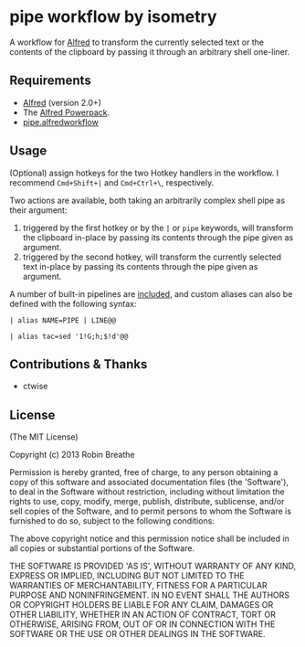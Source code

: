 # pipe workflow by isometry

A workflow for [Alfred](http://www.alfredapp.com/) to transform the currently selected text or the contents of the clipboard by passing it through an arbitrary shell one-liner.

## Requirements

- [Alfred](http://www.alfredapp.com/) (version 2.0+)
- The [Alfred Powerpack](http://www.alfredapp.com/powerpack/).
- [pipe.alfredworkflow](https://raw.github.com/isometry/alfredworkflows/master/pipe.alfredworkflow)

## Usage

(Optional) assign hotkeys for the two Hotkey handlers in the workflow. I recommend `Cmd+Shift+|` and `Cmd+Ctrl+\`, respectively.

Two actions are available, both taking an arbitrarily complex shell pipe as their argument:

1. triggered by the first hotkey or by the `|` or `pipe` keywords, will transform the clipboard in-place by passing its contents through the pipe given as argument.
2. triggered by the second hotkey, will transform the currently selected text in-place by passing its contents through the pipe given as argument.

A number of built-in pipelines are [included](https://raw.github.com/isometry/alfredworkflows/net.isometry.alfred.pipe/builtins.json), and custom aliases can also be defined with the following syntax:

`| alias NAME=PIPE | LINE@@`

`| alias tac=sed '1!G;h;$!d'@@`

## Contributions & Thanks

- ctwise

## License

(The MIT License)

Copyright (c) 2013 Robin Breathe

Permission is hereby granted, free of charge, to any person obtaining
a copy of this software and associated documentation files (the
'Software'), to deal in the Software without restriction, including
without limitation the rights to use, copy, modify, merge, publish,
distribute, sublicense, and/or sell copies of the Software, and to
permit persons to whom the Software is furnished to do so, subject to
the following conditions:

The above copyright notice and this permission notice shall be
included in all copies or substantial portions of the Software.

THE SOFTWARE IS PROVIDED 'AS IS', WITHOUT WARRANTY OF ANY KIND,
EXPRESS OR IMPLIED, INCLUDING BUT NOT LIMITED TO THE WARRANTIES OF
MERCHANTABILITY, FITNESS FOR A PARTICULAR PURPOSE AND NONINFRINGEMENT.
IN NO EVENT SHALL THE AUTHORS OR COPYRIGHT HOLDERS BE LIABLE FOR ANY
CLAIM, DAMAGES OR OTHER LIABILITY, WHETHER IN AN ACTION OF CONTRACT,
TORT OR OTHERWISE, ARISING FROM, OUT OF OR IN CONNECTION WITH THE
SOFTWARE OR THE USE OR OTHER DEALINGS IN THE SOFTWARE.